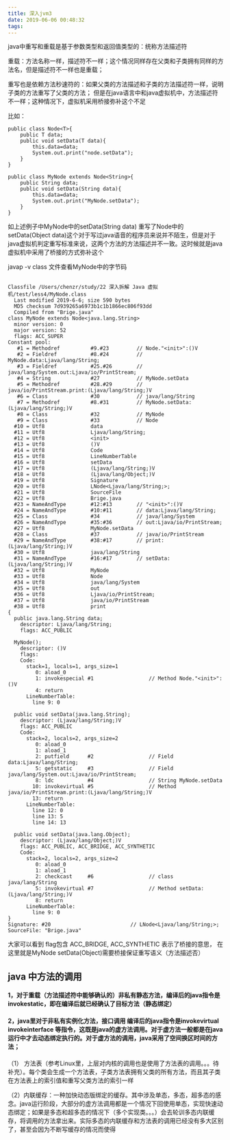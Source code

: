 ```yaml
---
title: 深入jvm3
date: 2019-06-06 00:48:32
tags:
---
```

java中重写和重载是基于参数类型和返回值类型的：统称方法描述符

重载：方法名称一样，描述符不一样；这个情况同样存在父类和子类拥有同样的方法名，但是描述符不一样也是重载；

重写也是依赖方法秒速符的：如果父类的方法描述和子类的方法描述符一样，说明子类的方法重写了父类的方法；
但是在java语言中和java虚拟机中，方法描述符不一样；这种情况下，虚拟机采用桥接弥补这个不足

比如：

```
public class Node<T>{
	public T data;
	public void setData(T data){
		this.data=data;
		System.out.print("node.setData");
	}
}

public class MyNode extends Node<String>{
	public String data;
	public void setData(String data){
		this.data=data;
		System.out.print("MyNode.setData");
	}
}

```
如上述例子中MyNode中的setData(String data) 重写了Node中的setData(Object data)这个对于写过java语音的程序员来说并不陌生，但是对于java虚拟机判定重写标准来说，这两个方法的方法描述并不一致。这时候就是java虚拟机中采用了桥接的方式弥补这个

javap -v class 文件查看MyNode中的字节码

```

Classfile /Users/chenzr/study/22 深入拆解 Java 虚拟机/test/less4/MyNode.class
  Last modified 2019-6-6; size 590 bytes
  MD5 checksum 7d939265a6973b1c1b1866ec806f93dd
  Compiled from "Brige.java"
class MyNode extends Node<java.lang.String>
  minor version: 0
  major version: 52
  flags: ACC_SUPER
Constant pool:
   #1 = Methodref          #9.#23         // Node."<init>":()V
   #2 = Fieldref           #8.#24         // MyNode.data:Ljava/lang/String;
   #3 = Fieldref           #25.#26        // java/lang/System.out:Ljava/io/PrintStream;
   #4 = String             #27            // MyNode.setData
   #5 = Methodref          #28.#29        // java/io/PrintStream.print:(Ljava/lang/String;)V
   #6 = Class              #30            // java/lang/String
   #7 = Methodref          #8.#31         // MyNode.setData:(Ljava/lang/String;)V
   #8 = Class              #32            // MyNode
   #9 = Class              #33            // Node
  #10 = Utf8               data
  #11 = Utf8               Ljava/lang/String;
  #12 = Utf8               <init>
  #13 = Utf8               ()V
  #14 = Utf8               Code
  #15 = Utf8               LineNumberTable
  #16 = Utf8               setData
  #17 = Utf8               (Ljava/lang/String;)V
  #18 = Utf8               (Ljava/lang/Object;)V
  #19 = Utf8               Signature
  #20 = Utf8               LNode<Ljava/lang/String;>;
  #21 = Utf8               SourceFile
  #22 = Utf8               Brige.java
  #23 = NameAndType        #12:#13        // "<init>":()V
  #24 = NameAndType        #10:#11        // data:Ljava/lang/String;
  #25 = Class              #34            // java/lang/System
  #26 = NameAndType        #35:#36        // out:Ljava/io/PrintStream;
  #27 = Utf8               MyNode.setData
  #28 = Class              #37            // java/io/PrintStream
  #29 = NameAndType        #38:#17        // print:(Ljava/lang/String;)V
  #30 = Utf8               java/lang/String
  #31 = NameAndType        #16:#17        // setData:(Ljava/lang/String;)V
  #32 = Utf8               MyNode
  #33 = Utf8               Node
  #34 = Utf8               java/lang/System
  #35 = Utf8               out
  #36 = Utf8               Ljava/io/PrintStream;
  #37 = Utf8               java/io/PrintStream
  #38 = Utf8               print
{
  public java.lang.String data;
    descriptor: Ljava/lang/String;
    flags: ACC_PUBLIC

  MyNode();
    descriptor: ()V
    flags:
    Code:
      stack=1, locals=1, args_size=1
         0: aload_0
         1: invokespecial #1                  // Method Node."<init>":()V
         4: return
      LineNumberTable:
        line 9: 0

  public void setData(java.lang.String);
    descriptor: (Ljava/lang/String;)V
    flags: ACC_PUBLIC
    Code:
      stack=2, locals=2, args_size=2
         0: aload_0
         1: aload_1
         2: putfield      #2                  // Field data:Ljava/lang/String;
         5: getstatic     #3                  // Field java/lang/System.out:Ljava/io/PrintStream;
         8: ldc           #4                  // String MyNode.setData
        10: invokevirtual #5                  // Method java/io/PrintStream.print:(Ljava/lang/String;)V
        13: return
      LineNumberTable:
        line 12: 0
        line 13: 5
        line 14: 13

  public void setData(java.lang.Object);
    descriptor: (Ljava/lang/Object;)V
    flags: ACC_PUBLIC, ACC_BRIDGE, ACC_SYNTHETIC
    Code:
      stack=2, locals=2, args_size=2
         0: aload_0
         1: aload_1
         2: checkcast     #6                  // class java/lang/String
         5: invokevirtual #7                  // Method setData:(Ljava/lang/String;)V
         8: return
      LineNumberTable:
        line 9: 0
}
Signature: #20                          // LNode<Ljava/lang/String;>;
SourceFile: "Brige.java"
```

大家可以看到 flag包含 ACC_BRIDGE, ACC_SYNTHETIC 表示了桥接的意思，
在这里就是MyNode setData(Object)需要桥接保证重写语义（方法描述否）

## java 中方法的调用
#### 1，对于重载（方法描述符中能够确认的）非私有静态方法，编译后的java指令是invokestatic，即在编译后就已经确认了目标方法（静态绑定）
#### 2，java里对于非私有实例化方法，接口调用 编译后的java指令是invokevirtual invokeinterface 等指令，这既是java的虚方法调用。对于虚方法一般都是在java运行中才去动态绑定执行的。对于虚方法的调用，java采用了空间换区时间的方法；
（1） 方法表（参考Linux里，上层对内核的调用也是使用了方法表的调用。。。待补充）。每个类会生成一个方法表，子类方法表拥有父类的所有方法，而且其子类在方法表上的索引值和重写父类方法的索引一样

（2）内联缓存：一种加快动态版绑定的缓存。其中涉及单态，多态，超多态的感念。java运行阶段，大部分的虚方法调用都是一个情况下回使用单态，实现快速动态绑定；如果是多态和超多态的情况下（多个实现类。。。）会去轮训多态内联缓存，将调用的方法拿出来。实际多态的内联缓存和方法表的调用已经没有多大区别了，甚至会因为不断写缓存的情况而使得
